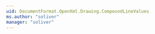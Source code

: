 ```yaml
---
uid: DocumentFormat.OpenXml.Drawing.CompoundLineValues
ms.author: "soliver"
manager: "soliver"
---
```

